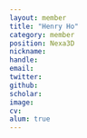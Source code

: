 ```yaml
---
layout: member
title: "Henry Ho"
category: member
position: Nexa3D
nickname:
handle: 
email: 
twitter: 
github: 
scholar: 
image:
cv: 
alum: true
---
```

